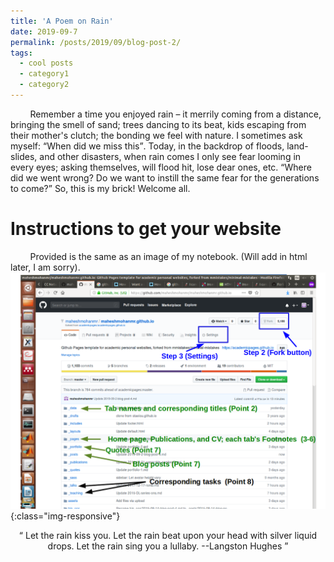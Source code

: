 ```yaml
---
title: 'A Poem on Rain'
date: 2019-09-7
permalink: /posts/2019/09/blog-post-2/
tags:
  - cool posts
  - category1
  - category2
---
```

<!-- ONS -->
 &nbsp; &nbsp; &nbsp; &nbsp; Remember a time you enjoyed rain –  it merrily coming from a distance, bringing the smell of sand; trees dancing to its beat, kids escaping from their mother's clutch;  the bonding we feel with nature. I sometimes ask myself: <q>When did we miss this</q>. Today, in the backdrop of floods, land-slides, and other disasters, when rain comes I only see fear looming in every eyes; asking themselves, will flood hit, lose dear ones, etc. <q>Where did we went wrong? Do we want to instill the same fear for the generations to come?</q> So, this is my brick! Welcome all.    

Instructions to get your website
======
 &nbsp; &nbsp; &nbsp; &nbsp; Provided is the same as an image of my notebook. (Will add in html later, I am sorry).
 ![sdf](/assets/website_ons.png){:class="img-responsive"}

<center><q> Let the rain kiss you. Let the rain beat upon your head with silver liquid drops. Let the rain sing you a lullaby. --Langston Hughes </center>

















